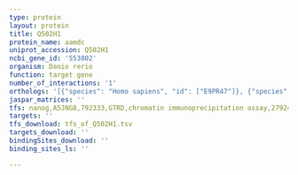```yaml
---
type: protein
layout: protein
title: Q502H1
protein_name: aamdc
uniprot_accession: Q502H1
ncbi_gene_id: '553802'
organism: Danio rerio
function: target gene
number_of_interactions: '1'
orthologs: '[{"species": "Homo sapiens", "id": ["E9PR47"]}, {"species": "Rattus norvegicus", "id": ["D3ZZQ4"]}]'
jaspar_matrices: ''
tfs: nanog,A5JNG8,792333,GTRD,chromatin immunoprecipitation assay,27924024%5Buid%5D,No
targets: ''
tfs_download: tfs_of_Q502H1.tsv
targets_download: ''
bindingSites_download: ''
binding_sites_ls: ''

---
```

